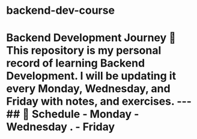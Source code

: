 # backend-dev-course
# Backend Development Journey 🚀  This repository is my personal record of learning **Backend Development**.   I will be updating it every **Monday, Wednesday, and Friday** with notes, and exercises.    ---  ## 📅 Schedule - **Monday**   - **Wednesday** .   - **Friday** 
